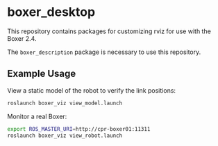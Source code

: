 boxer_desktop
===============

This repository contains packages for customizing rviz for use with the Boxer 2.4.

The `boxer_description` package is necessary to use this repository.

Example Usage
--------------

View a static model of the robot to verify the link positions:

```bash
roslaunch boxer_viz view_model.launch
```

Monitor a real Boxer:

```bash
export ROS_MASTER_URI=http://cpr-boxer01:11311
roslaunch boxer_viz view_robot.launch
```
